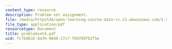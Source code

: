 ```yaml
---
content_type: resource
description: Problem set assignment.
file: /media/https%3A/open-learning-course-data-rc.s3.amazonaws.com/1-571-structural-analysis-and-control-spring-2004/fc7bd6328a7b964817c7f9d7097b2f5e_problemset4.pdf
file_type: application/pdf
resourcetype: Document
title: problemset4.pdf
uid: fc7bd632-8a7b-9648-17c7-f9d7097b2f5e
---
```

